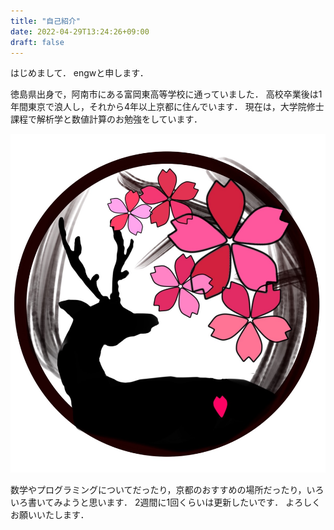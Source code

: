 ```yaml
---
title: "自己紹介"
date: 2022-04-29T13:24:26+09:00
draft: false
---
```


はじめまして．
engwと申します．

徳島県出身で，阿南市にある富岡東高等学校に通っていました．
高校卒業後は1年間東京で浪人し，それから4年以上京都に住んでいます．
現在は，大学院修士課程で解析学と数値計算のお勉強をしています．

![下鴨神社](mylogo.jpg)

数学やプログラミングについてだったり，京都のおすすめの場所だったり，いろいろ書いてみようと思います．
2週間に1回くらいは更新したいです．
よろしくお願いいたします．

